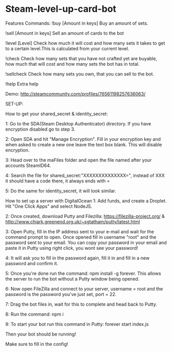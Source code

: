 # Steam-level-up-card-bot
Features Commands:
!buy [Amount in keys] Buy an amount of sets.

!sell [Amount in keys] Sell an amount of cards to the bot

!level [Level] Check how much it will cost and how many sets it takes to get to a certain level.This is calculated from your current level.

!check Check how many sets that you have not crafted yet are buyable, how much that will cost and how many sets the bot has in total.

!sellcheck Check how many sets you own, that you can sell to the bot.

!help Extra help

Demo: http://steamcommunity.com/profiles/76561198257636063/





SET-UP:

How to get your shared_secret & identity_secret:

1: Go to the SDA(Steam Desktop Authenticator) directory. If you have encryption disabled go to step 3.

2: Open SDA and hit "Manage Encryption". Fill in your encryption key and when asked to create a new one leave the text box blank. This 
will disable encryption.

3: Head over to the maFiles folder and open the file named after your accounts SteamID64.

4: Search the file for shared_secret:"XXXXXXXXXXXXXX=", instead of XXX it should have a code there, it always ends with =

5: Do the same for identity_secret, it will look similar.


How to set up a server with DigitalOcean
1: Add funds, and create a Droplet. Hit "One Click Apps" and select NodeJS.

2: Once created, download Putty and Filezilla: https://filezilla-project.org/ & 
http://www.chiark.greenend.org.uk/~sgtatham/putty/latest.html

3: Open Putty, fill in the IP address sent to your e-mail and wait for the command prompt to open. Once opened fill in username "root" and the password sent to your email. You can copy your password in your email and paste it in Putty using right click, you wont see your password!

4: It will ask you to fill in the password again, fill it in and fill in a new password and confirm it.

5: Once you're done run the command: npm install -g forever. This allows the server to run the bot without a Putty window being opened.

6: Now open FileZilla and connect to your server, username = root and the password is the password you've just set, port = 22.

7: Drag the bot files in, wait for this to complete and head back to Putty.

8: Run the command: npm i

9: To start your bot run this command in Putty: forever start index.js


Then your bot should be running!

Make sure to fill in the config!
